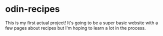 # odin-recipes
This is my first actual project! It's going to be a super basic website with a few pages about recipes but I'm hoping to learn a lot in the process.